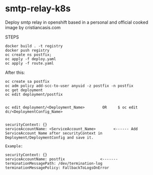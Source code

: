 # smtp-relay-k8s
Deploy smtp relay in openshift based in a personal and official cooked image by cristiancasis.com

STEPS

```
docker build . -t registry
docker push registry
oc create ns postfix;
oc apply -f deploy.yaml
oc apply -f route.yaml
```

After this:

```
oc create sa postfix
oc adm policy add-scc-to-user anyuid -z postfix -n postfix
oc get deployment
oc edit deployment/postfix


oc edit deployment/<Deployment_Name>        OR     $ oc edit dc/<DeploymentConfig_Name>


securityContext: {}
serviceAccountName: <ServiceAccount_Name>        <------ Add ServiceAccount Name after securityContext in Deployment/DeploymentConfig and save it.

Example:

securityContext: {}
serviceAccountName: postfix                <-------
terminationMessagePath: /dev/termination-log
terminationMessagePolicy: FallbackToLogsOnError

```